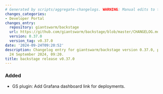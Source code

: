 ```yaml
---
# Generated by scripts/aggregate-changelogs. WARNING: Manual edits to this files will be overwritten.
changes_categories:
- Developer Portal
changes_entry:
  repository: giantswarm/backstage
  url: https://github.com/giantswarm/backstage/blob/master/CHANGELOG.md#0370---2024-09-24
  version: 0.37.0
  version_tag: v0.37.0
date: '2024-09-24T09:20:52'
description: Changelog entry for giantswarm/backstage version 0.37.0, published on
  24 September 2024, 09:20.
title: backstage release v0.37.0
---
```


### Added
- GS plugin: Add Grafana dashboard link for deployments.
